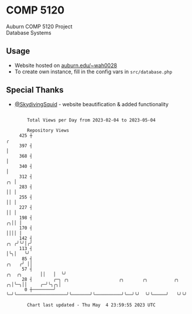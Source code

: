 # COMP 5120
Auburn COMP 5120 Project  
Database Systems

## Usage
- Website hosted on [auburn.edu/~wah0028](https://webhome.auburn.edu/~wah0028/)
- To create own instance, fill in the config vars in `src/database.php`

## Special Thanks
- [@SkydivingSquid](https://github.com/SkydivingSquid) - website beautification & added functionality

```

        Total Views per Day from 2023-02-04 to 2023-05-04

        Repository Views
     425 ┼                                                                                        ╭
     397 ┤                                                                                        │
     368 ┤                                                                                        │
     340 ┤                                                                                        │
     312 ┤                                                                                     ╭╮ │
     283 ┤                                                                                     ││ │
     255 ┤                                                                                     ││ │
     227 ┤                                                                                     ││ │
     198 ┤                                                                                   ╭╮││ │
     170 ┤                                                                                   ││││ │
     142 ┤                                                                               ╭╮ ╭╯╰╯│╭╯
     113 ┤                                                                               │╰╮│   ╰╯
      85 ┤                                                                         ╭╮   ╭╯ ││
      57 ┤                                                            ╭╮  ╭╮       ││   │  ╰╯
      28 ┤        ╭─╮ ╭╮                   ╭╮       ╭╮          ╭╮  ╭╮│╰─╮││     ╭─╯╰╮╭╮│
       0 ┼────────╯ ╰─╯╰───────────────────╯╰───────╯╰──────────╯╰──╯╰╯  ╰╯╰─────╯   ╰╯╰╯

        Chart last updated - Thu May  4 23:59:55 2023 UTC
        
```
